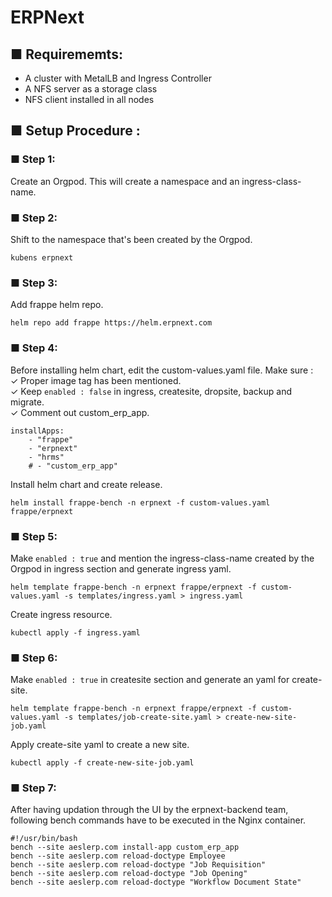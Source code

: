 # ERPNext

## ■ Requirememts: 
- A cluster with MetalLB and Ingress Controller
- A NFS server as a storage class
- NFS client installed in all nodes
  
## ■ Setup Procedure : 

### ■ Step 1:
Create an Orgpod. This will create a namespace and an ingress-class-name. 
### ■ Step 2:
Shift to the namespace that's been created by the Orgpod. 
```
kubens erpnext
```
### ■ Step 3:
Add frappe helm repo.
```
helm repo add frappe https://helm.erpnext.com
```
### ■ Step 4:
Before installing helm chart, edit the custom-values.yaml file. Make sure :</br> 
✓ Proper image tag has been mentioned. </br> 
✓ Keep ```enabled : false``` in ingress, createsite, dropsite, backup and migrate.   
✓ Comment out custom_erp_app. 
```
installApps:
    - "frappe"
    - "erpnext"
    - "hrms"
    # - "custom_erp_app"
```
Install helm chart and create release.
```
helm install frappe-bench -n erpnext -f custom-values.yaml frappe/erpnext
```
### ■ Step 5:
Make ```enabled : true``` and mention the ingress-class-name created by the Orgpod in ingress section and generate ingress yaml.
```
helm template frappe-bench -n erpnext frappe/erpnext -f custom-values.yaml -s templates/ingress.yaml > ingress.yaml
```
Create ingress resource.
```
kubectl apply -f ingress.yaml
```
### ■ Step 6:
Make ```enabled : true``` in createsite section and generate an yaml for create-site.
```
helm template frappe-bench -n erpnext frappe/erpnext -f custom-values.yaml -s templates/job-create-site.yaml > create-new-site-job.yaml
```
Apply create-site yaml to create a new site. 
```
kubectl apply -f create-new-site-job.yaml
```
### ■ Step 7:
After having updation through the UI by the erpnext-backend team, following bench commands have to be executed in the Nginx container. </br> 
```
#!/usr/bin/bash
bench --site aeslerp.com install-app custom_erp_app
bench --site aeslerp.com reload-doctype Employee
bench --site aeslerp.com reload-doctype "Job Requisition"
bench --site aeslerp.com reload-doctype "Job Opening"
bench --site aeslerp.com reload-doctype "Workflow Document State"
```


